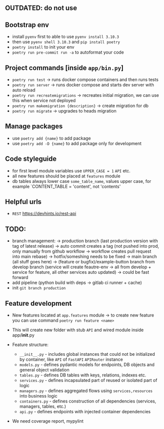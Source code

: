 ## OUTDATED: do not use

## Bootstrap env
- install `pyenv` first to able to use `pyenv install 3.10.3`
- then use `pyenv shell 3.10.3` and `pip install poetry`
- `poetry install` to init your env
- `poetry run pre-commit run -a` to autoformat your code

## Project commands [inside `app/bin.py`]
- `poetry run test` -> runs docker compose containers and then runs tests
- `poetry run server` -> runs docker compose and starts dev server with auto reload
- `poetry run recreatemigrations` -> recreates initial migration, we can use this when service not deployed
- `poetry run makemigration {description}` -> create migration for db
- `poetry run migrate` -> upgrades to heads migration

## Manage packages
- use `poetry add {name}` to add package
- use `poetry add -D {name}` to add package only for development

## Code styleguide
- for first level module variables use `UPPER_CASE = 1` `API` etc.
- all new features should be placed at `features` module
- db tables always lower case `some_table_name`, values upper case, for example `CONTENT_TABLE = 'content', not 'contents'

## Helpful urls
- `REST` https://devhints.io/rest-api


## TODO:
- branch management:
    -> production branch (last production version with tag of latest release) -> auto commit creates a tag (not pushed into prod, only manually from github workflow -> workflow creates pull request into main rebase)
    -> hotfix/someshing needs to be fixed
    -> main branch (all stuff goes here)
    -> (feature or bugfix)/example-button branch from develop branch (service will create feautre-env -> all from develop + service for feature, all other services auto updated) -> could be fast forward
- add pipeline (python build with deps -> gitlab ci runner + cache)
- init `git branch production`

## Feature development
- New features located at `app.features` module -> to create new feature you can use command `poetry run feature <name>`
- This will create new folder with stub `API` and wired module inside app/__init__.py
- Feature structure:
    - `__init__.py` - includes global instances that could not be initialized by container, like `API` of `FastAPI` `APIRouter` instance
    - `models.py` - defines pydantic models for endpoints, DB objects and general object validation
    - `tables.py` - defines DB tables with keys, relations, indexes etc.
    - `services.py` - defines incapsulated part of reused or isolated part of logic
    - `managers.py` - defines aggregated flows using `services,resources` into business logic
    - `containers.py` - defines construction of all dependencies (services, managers, tables, etc.)
    - `api.py` - defines endpoints with injected container dependencies

- We need coverage report, mypylint
